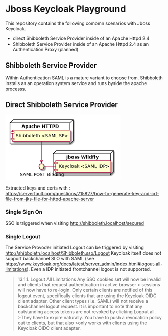 # Jboss Keycloak Playground

This repository contains the following comomn scenarios with Jboss Keycloak.

*  direct Shibboleth Service Provider inside of an Apache Httpd 2.4
*  Shibboleth Service Provider inside of an Apache Httpd 2.4 as an Authentication Proxy (planned)

## Shibboleth Service Provider
Within Authentication SAML is a mature variant to choose from. Shibboleth installs as an operation system service and runs byside the apache processs.

## Direct Shibboleth Service Provider


![Shibboleth SP](/images/shibbo-sp.png "Shibboleth SP")

Extracted keys and certs with : https://serverfault.com/questions/715827/how-to-generate-key-and-crt-file-from-jks-file-for-httpd-apache-server 


### Single Sign On
SSO is triggered when visiting http://shibboleth.localhost/secured
### Single Logout
 The Service Provoder initiated Logout can be triggered by visiting http://shibboleth.localhost/Shibboleth.sso/Logout
 Keycloak itself does not support backchannel SLO with SAML (see https://www.keycloak.org/docs/latest/server_admin/index.html#logout-all-limitations). Even a IDP initiated frontchannel logout is not supported.

> 13.1.1. Logout All Limitations
> Any SSO cookies set will now be invalid and clients that request authentication in active browser > sessions will now have to re-login. Only certain clients are notified of this logout event,   specifically clients that are using the Keycloak OIDC client adapter. Other client types (i.e. 
> SAML) will not receive a backchannel logout request.
>It is important to note that any outstanding access tokens are not revoked by clicking Logout all. >They have to expire naturally. You have to push a revocation policy out to clients, but that also >only works with clients using the Keycloak OIDC client adapter.



